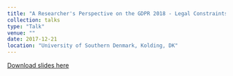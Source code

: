 ```yaml
---
title: "A Researcher's Perspective on the GDPR 2018 - Legal Constraints on Data-driven SSH Research"
collection: talks
type: "Talk"
venue: ""
date: 2017-12-21
location: "University of Southern Denmark, Kolding, DK"
---
```


[Download slides here](http://knielbo.github.io/files/kln_gdpr_dec17.pdf)
